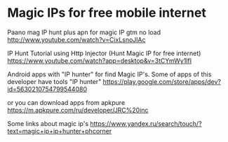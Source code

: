 # Magic IPs for free mobile internet

Paano mag IP hunt plus apn for magic IP gtm no load
http://www.youtube.com/watch?v=CixLsnoJlAc


IP Hunt Tutorial using Http Injector (Hunt Magic IP for free internet)
https://www.youtube.com/watch?app=desktop&v=3tCYmWy1lfI


Android apps with "IP hunter" for find Magic IP's.
Some of apps of this developer have tools "IP hunter"
https://play.google.com/store/apps/dev?id=5630210754799544080

or you can download apps from apkpure
https://m.apkpure.com/ru/developer/JRC%20inc


Some links about magic ip's
https://www.yandex.ru/search/touch/?text=magic+ip+ip+hunter+phcorner
